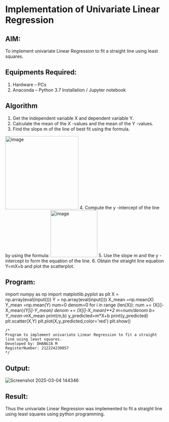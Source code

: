 # Implementation of Univariate Linear Regression
## AIM:
To implement univariate Linear Regression to fit a straight line using least squares.

## Equipments Required:
1. Hardware – PCs
2. Anaconda – Python 3.7 Installation / Jupyter notebook

## Algorithm
1. Get the independent variable X and dependent variable Y.
2. Calculate the mean of the X -values and the mean of the Y -values.
3. Find the slope m of the line of best fit using the formula. 
<img width="231" alt="image" src="https://user-images.githubusercontent.com/93026020/192078527-b3b5ee3e-992f-46c4-865b-3b7ce4ac54ad.png">
4. Compute the y -intercept of the line by using the formula:
<img width="148" alt="image" src="https://user-images.githubusercontent.com/93026020/192078545-79d70b90-7e9d-4b85-9f8b-9d7548a4c5a4.png">
5. Use the slope m and the y -intercept to form the equation of the line.
6. Obtain the straight line equation Y=mX+b and plot the scatterplot.

## Program:
import numpy as np
import matplotlib.pyplot as plt 
X = np.array(eval(input()))
Y = np.array(eval(input()))
X_mean =np.mean(X)
Y_mean =np.mean(Y)
num=0
denom=0
for i in range (len(X)):
  num += (X[i]-X_mean)*(Y[i]-Y_mean)
  denom +=  (X[i]-X_mean)**2
m=num/denom
b= Y_mean-m*X_mean
print(m,b)
y_predicted=m*X+b
print(y_predicted)
plt.scatter(X,Y)
plt.plot(X,y_predicted,color='red')
plt.show()
```
/*
Program to implement univariate Linear Regression to fit a straight line using least squares.
Developed by: DHANUJA M
RegisterNumber: 212224230057  
*/
```

## Output:
![Screenshot 2025-03-04 144346](https://github.com/user-attachments/assets/9a550179-4427-467a-821b-72bd4e3fccef)



## Result:
Thus the univariate Linear Regression was implemented to fit a straight line using least squares using python programming.

